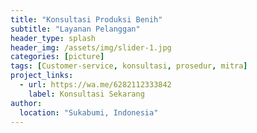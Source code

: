 ```yaml
---
title: "Konsultasi Produksi Benih"
subtitle: "Layanan Pelanggan"
header_type: splash
header_img: /assets/img/slider-1.jpg
categories: [picture]
tags: [Customer-service, konsultasi, prosedur, mitra]
project_links:
  - url: https://wa.me/6282112333842
    label: Konsultasi Sekarang
author:
  location: "Sukabumi, Indonesia"
---
```



